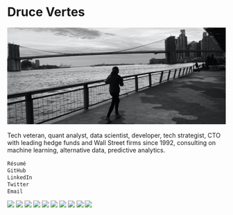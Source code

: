 # Druce Vertes

![Skyline banner image](github_banner.jpg "banner")

Tech veteran, quant analyst, data scientist, developer, tech strategist, CTO with leading hedge funds and Wall Street firms since 1992, consulting on machine learning, alternative data, predictive analytics.

    Résumé
    GitHub
    LinkedIn
    Twitter
    Email


<img src="https://img.shields.io/badge/Machine%20Learning-EEEEEE?logo=SimpleIconName&logoColor=ColorName&style=plastic"> <img src="https://img.shields.io/badge/Python-EEEEEE?logo=Python&logoColor=ColorName&style=plastic"> <img src="https://img.shields.io/badge/R-242637?logo=R&logoColor=ColorName&style=plastic"> <img src="https://img.shields.io/badge/JavaScript-330033?logo=JavaScript&logoColor=yellow&style=plastic"> <img src="https://img.shields.io/badge/Sklearn-EEEEEE?logo=SimpleIconName&logoColor=ColorName&style=plastic"> <img src="https://img.shields.io/badge/Keras-bf291b?logo=Keras&logoColor=ColorName&style=plastic"> <img src="https://img.shields.io/badge/TensorFlow-EEEEEE?logo=TensorFlow&logoColor=ColorName&style=plastic"> <img src="https://img.shields.io/badge/Deep%20Learning-EEEEEE?logo=SimpleIconName&logoColor=ColorName&style=plastic"> <img src="https://img.shields.io/badge/NLP-EEEEEE?logo=SimpleIconName&logoColor=ColorName&style=plastic"> <img src="https://img.shields.io/badge/Data%20Vizualization-EEEEEE?logo=SimpleIconName&logoColor=ColorName&style=plastic">

<!--
**druce/druce** is a ✨ _special_ ✨ repository because its `README.md` (this file) appears on your GitHub profile.

Here are some ideas to get you started:

- 🔭 I’m currently working on ...
- 🌱 I’m currently learning ...
- 👯 I’m looking to collaborate on ...
- 🤔 I’m looking for help with ...
- 💬 Ask me about ...
- 📫 How to reach me: ...
- 😄 Pronouns: ...
- ⚡ Fun fact: ...
-->
